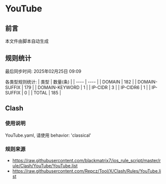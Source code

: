 # YouTube

## 前言
本文件由脚本自动生成

## 规则统计
最后同步时间: 2025年02月25日 09:09

各类型规则统计:
| 类型 | 数量(条)  | 
| ---- | ----  |
| DOMAIN | 182 | 
| DOMAIN-SUFFIX | 179 | 
| DOMAIN-KEYWORD | 1 | 
| IP-CIDR | 3 | 
| IP-CIDR6 | 1 | 
| IP-SUFFIX | 0 | 
| TOTAL | 185 | 
## Clash 
### 使用说明 
YouTube.yaml, 请使用 behavior: 'classical' 
### 规则来源 
- https://raw.githubusercontent.com/blackmatrix7/ios_rule_script/master/rule/Clash/YouTube/YouTube.list 
- https://raw.githubusercontent.com/Repcz/Tool/X/Clash/Rules/YouTube.list 
